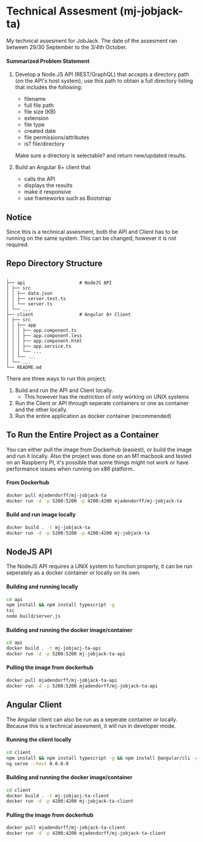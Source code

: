 # Technical Assesment (mj-jobjack-ta)

My technical assesment for JobJack. The date of the assesment ran between 29/30 September to the 3/4th October.

#### Summarized Problem Statement

1. Develop a Node.JS API (REST/GraphQL) that accepts a directory path (on the API's host system), use this path to obtain a full directory listing that includes the following:

   - filename
   - full file path
   - file size (KB)
   - extension
   - file type
   - created date
   - file permissions/attributes
   - is? file/directory

   Make sure a directory is selectable? and return new/updated results.

2. Build an Angular 8+ client that
   - calls the API
   - displays the results
   - make it responsive
   - use frameworks such as Bootstrap

## Notice

Since this is a technical assesment, both the API and Client has to be running on the same system.
This can be changed, however it is not required.

## Repo Directory Structure

```
.
├── api                    # NodeJS API
│ ├── src
│ │ ├── data.json
│ │ ├── server.test.ts
│ │ └── server.ts
│ └── ...
├── client                 # Angular 8+ Client
│ ├── src
│ │ ├── app
│ │ │ ├── app.component.ts
│ │ │ ├── app.component.less
│ │ │ ├── app.component.html
│ │ │ ├── app.service.ts
│ │ │ └── ...
│ │ └── ...
│ └── ...
└── README.md
```

There are three ways to run this project;
1. Build and run the API and Client locally.
   - This however has the restriction of only working on UNIX systems
2. Run the Client or API through seperate containers or one as container and the other locally.
3. Run the entire application as docker container (recommended)

## To Run the Entire Project as a Container

You can either pull the image from Dockerhub (easiest), or build the image and run it locally.
Also the project was done on an M1 macbook and tested on an Raspberry PI, 
it's possible that some things might not work or have performance issues when running on x86 platform.

#### From Dockerhub
```bash
docker pull mjadendorff/mj-jobjack-ta
docker run -d -p 5200:5200 -p 4200:4200 mjadendorff/mj-jobjack-ta
```
#### Build and run image locally
```bash
docker build . -t mj-jobjack-ta
docker run -d -p 5200:5200 -p 4200:4200 mj-jobjack-ta
```

## NodeJS API

The NodeJS API requires a UNIX system to function properly,
it can be run seperately as a docker container or locally on its own.

#### Building and running locally
```bash
cd api
npm install && npm install typescript -g
tsc
node build/server.js
```

#### Building and running the docker image/container
```bash
cd api
docker build . -t mj-jobjacj-ta-api
docker run -d -p 5200:5200 mj-jobjack-ta-api
```

#### Pulling the image from dockerhub
```bash
docker pull mjadendorff/mj-jobjack-ta-api
docker run -d -p 5200:5200 mjadendorff/mj-jobjack-ta-api
```

###

## Angular Client

The Angular client can also be run as a seperate container or locally.
Because this is a technical assesment, it will run in developer mode.

#### Running the client locally
```bash
cd client
npm install && npm install typescript -g && npm install @angular/cli -g
ng serve --host 0.0.0.0
```

#### Building and running the docker image/container
```bash
cd client
docker build . -t mj-jobjacj-ta-client
docker run -d -p 4200:4200 mj-jobjack-ta-client
```

#### Pulling the image from dockerhub
```bash
docker pull mjadendorff/mj-jobjack-ta-client
docker run -d -p 4200:4200 mjadendorff/mj-jobjack-ta-client
```
